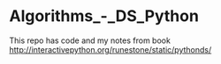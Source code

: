 # Algorithms_-_DS_Python
This repo has code and my notes from book http://interactivepython.org/runestone/static/pythonds/
